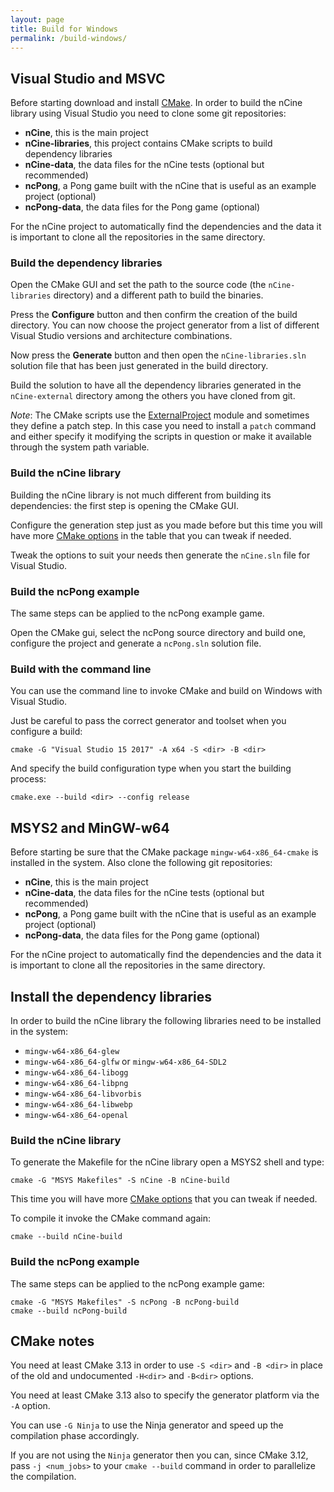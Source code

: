```yaml
---
layout: page
title: Build for Windows
permalink: /build-windows/
---
```


## Visual Studio and MSVC
Before starting download and install [CMake](https://cmake.org/download/).
In order to build the nCine library using Visual Studio you need to clone some git repositories:

- **nCine**, this is the main project
- **nCine-libraries**, this project contains CMake scripts to build dependency libraries
- **nCine-data**, the data files for the nCine tests (optional but recommended)
- **ncPong**, a Pong game built with the nCine that is useful as an example project (optional)
- **ncPong-data**, the data files for the Pong game (optional)

For the nCine project to automatically find the dependencies and the data it is important to clone all the repositories in the same directory.

### Build the dependency libraries
Open the CMake GUI and set the path to the source code (the `nCine-libraries` directory) and a different path to build the binaries.

Press the **Configure** button and then confirm the creation of the build directory. You can now choose the project generator from a list of different Visual Studio versions and architecture combinations.

Now press the **Generate** button and then open the `nCine-libraries.sln` solution file that has been just generated in the build directory.

Build the solution to have all the dependency libraries generated in the `nCine-external` directory among the others you have cloned from git.

*Note*: The CMake scripts use the [ExternalProject](https://cmake.org/cmake/help/latest/module/ExternalProject.html) module and sometimes they define a patch step.
In this case you need to install a `patch` command and either specify it modifying the scripts in question or make it available through the system path variable.

### Build the nCine library
Building the nCine library is not much different from building its dependencies: the first step is opening the CMake GUI.

Configure the generation step just as you made before but this time you will have more [CMake options](/cmake-options) in the table that you can tweak if needed.

Tweak the options to suit your needs then generate the `nCine.sln` file for Visual Studio.

### Build the ncPong example
The same steps can be applied to the ncPong example game.

Open the CMake gui, select the ncPong source directory and build one, configure the project and generate a `ncPong.sln` solution file.

### Build with the command line
You can use the command line to invoke CMake and build on Windows with Visual Studio.

Just be careful to pass the correct generator and toolset when you configure a build:

    cmake -G "Visual Studio 15 2017" -A x64 -S <dir> -B <dir>

And specify the build configuration type when you start the building process:

    cmake.exe --build <dir> --config release

## MSYS2 and MinGW-w64
Before starting be sure that the CMake package `mingw-w64-x86_64-cmake` is installed in the system.
Also clone the following git repositories:

- **nCine**, this is the main project
- **nCine-data**, the data files for the nCine tests (optional but recommended)
- **ncPong**, a Pong game built with the nCine that is useful as an example project (optional)
- **ncPong-data**, the data files for the Pong game (optional)

For the nCine project to automatically find the dependencies and the data it is important to clone all the repositories in the same directory.

## Install the dependency libraries
In order to build the nCine library the following libraries need to be installed in the system:

- `mingw-w64-x86_64-glew`
- `mingw-w64-x86_64-glfw` or `mingw-w64-x86_64-SDL2`
- `mingw-w64-x86_64-libogg`
- `mingw-w64-x86_64-libpng`
- `mingw-w64-x86_64-libvorbis`
- `mingw-w64-x86_64-libwebp`
- `mingw-w64-x86_64-openal`

### Build the nCine library
To generate the Makefile for the nCine library open a MSYS2 shell and type:

    cmake -G "MSYS Makefiles" -S nCine -B nCine-build

This time you will have more [CMake options](/cmake-options) that you can tweak if needed.

To compile it invoke the CMake command again:

    cmake --build nCine-build

### Build the ncPong example
The same steps can be applied to the ncPong example game:

    cmake -G "MSYS Makefiles" -S ncPong -B ncPong-build
    cmake --build ncPong-build

## CMake notes
You need at least CMake 3.13 in order to use `-S <dir>` and `-B <dir>` in place of the old and undocumented `-H<dir>` and `-B<dir>` options.

You need at least CMake 3.13 also to specify the generator platform via the `-A` option.

You can use `-G Ninja` to use the Ninja generator and speed up the compilation phase accordingly.

If you are not using the `Ninja` generator then you can, since CMake 3.12, pass `-j <num_jobs>` to your `cmake --build` command in order to parallelize the compilation.
